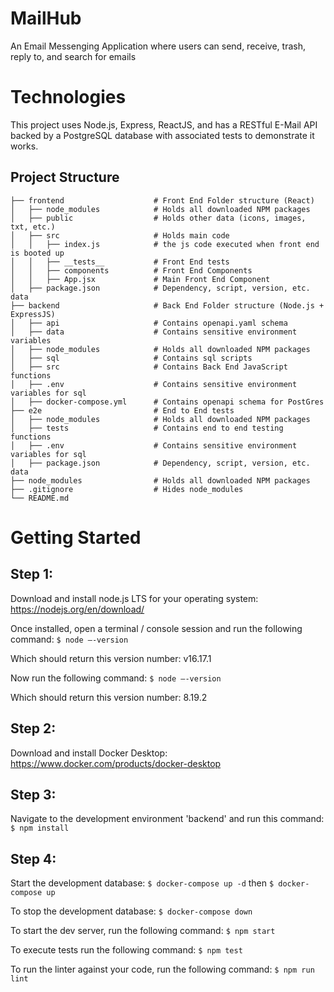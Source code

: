 # MailHub
An Email Messenging Application where users can send, receive, trash, reply to, and search for emails

# Technologies
This project uses Node.js, Express, ReactJS, and has a RESTful E-Mail API backed by a PostgreSQL database with associated tests to demonstrate it works.

## Project Structure
    ├── frontend                    # Front End Folder structure (React)
    │   ├── node_modules            # Holds all downloaded NPM packages
    │   ├── public                  # Holds other data (icons, images, txt, etc.)
    │   ├── src                     # Holds main code
    │   │   ├── index.js            # the js code executed when front end is booted up
    │   │   ├── __tests__           # Front End tests
    │   │   ├── components          # Front End Components
    │   │   ├── App.jsx             # Main Front End Component
    │   ├── package.json            # Dependency, script, version, etc. data
    ├── backend                     # Back End Folder structure (Node.js + ExpressJS)
    │   ├── api                     # Contains openapi.yaml schema
    │   ├── data                    # Contains sensitive environment variables 
    │   ├── node_modules            # Holds all downloaded NPM packages
    │   ├── sql                     # Contains sql scripts
    │   ├── src                     # Contains Back End JavaScript functions
    │   ├── .env                    # Contains sensitive environment variables for sql 
    │   ├── docker-compose.yml      # Contains openapi schema for PostGres
    ├── e2e                         # End to End tests
    │   ├── node_modules            # Holds all downloaded NPM packages
    │   ├── tests                   # Contains end to end testing functions
    │   ├── .env                    # Contains sensitive environment variables for sql
    │   ├── package.json            # Dependency, script, version, etc. data
    ├── node_modules                # Holds all downloaded NPM packages
    ├── .gitignore                  # Hides node_modules
    └── README.md


# Getting Started
## Step 1:
  Download and install node.js LTS for your operating system: https://nodejs.org/en/download/
  
  Once installed, open a terminal / console session and run the following command:
    ```
      $ node –-version
    ```
    
  Which should return this version number: v16.17.1
    
  Now run the following command:
    ```
      $ node –-version
    ```
    
  Which should return this version number: 8.19.2

## Step 2:
  Download and install Docker Desktop: https://www.docker.com/products/docker-desktop

## Step 3:
  Navigate to the development environment 'backend' and run this command:
    ```
      $ npm install
    ```
    
## Step 4:
  Start the development database:
    ```
      $ docker-compose up -d
    ```
  then
    ```
      $ docker-compose up
    ```
    
   To stop the development database:
    ```
      $ docker-compose down
    ```
   
   To start the dev server, run the following command:
    ```
      $ npm start
    ```

   To execute tests run the following command:
    ```
      $ npm test
    ```
    
   To run the linter against your code, run the following command:
    ```
     $ npm run lint
    ```
